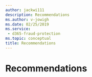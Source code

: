 ```yaml
---
author: jackwi111
description: Recommendations
ms.author: v-jowigh
ms.date: 02/25/2019
ms.service:
 - d365-fraud-protection
ms.topic: conceptual
title: Recommendations
---
```



# Recommendations
